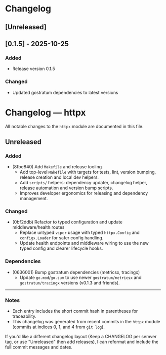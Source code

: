 # Changelog

## [Unreleased]

## [0.1.5] - 2025-10-25

### Added
- Release version 0.1.5

### Changed
- Updated gostratum dependencies to latest versions


# Changelog — httpx

All notable changes to the `httpx` module are documented in this file.

## Unreleased

### Added
- (8fbe840) Add `Makefile` and release tooling
  - Add top-level `Makefile` with targets for tests, lint, version bumping, release creation and local dev helpers.
  - Add `scripts/` helpers: dependency updater, changelog helper, release automation and version bump scripts.
  - Improves developer ergonomics for releasing and dependency management.

### Changed
- (0bf2ddb) Refactor to typed configuration and update middleware/health routes
  - Replace untyped `viper` usage with typed `httpx.Config` and `configx.Loader` for safer config handling.
  - Update health endpoints and middleware wiring to use the new typed config and clearer lifecycle hooks.

### Dependencies
- (0636001) Bump gostratum dependencies (metricsx, tracingx)
  - Update `go.mod`/`go.sum` to use newer `gostratum/metricsx` and `gostratum/tracingx` versions (v0.1.3 and friends).

---

### Notes
- Each entry includes the short commit hash in parentheses for traceability.
- This changelog was generated from recent commits in the `httpx` module (commits at indices 0, 1, and 4 from `git log`).

If you'd like a different changelog layout (Keep a CHANGELOG per semver tag, or use "Unreleased" then add releases), I can reformat and include the full commit messages and dates.